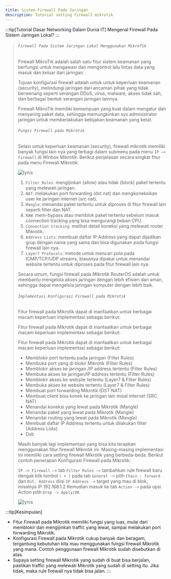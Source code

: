 ```yaml
---
title: Sistem Firewall Pada Jaringan
description: Tutorial setting firewall mikrotik
---
```


:::tip[Tutorial Dasar Networking Dalam Dunia IT]
Mengenal Firewall Pada Sistem Jaringan Lokal?
:::
>
> ###### ```Firewall Pada Sistem Jaringan Lokal Menggunakan MikroTik```
>
> Firewall MikroTik adalah salah satu fitur sistem keamanan yang berfungsi untuk mengawasi dan mengontrol lalu lintas data yang masuk dan keluar dari jaringan.
>
> Tujuan konfigurasi firewall adalah untuk untuk keperluan keamanan (security), melindungi jaringan dari ancaman pihak yang tidak berwenang seperti serangan DDoS, virus, malware, akses tidak sah, dan berbagai bentuk serangan jaringan lainnya.
>
> Firewall MikroTik memiliki kemampuan yang kuat dalam mengatur dan menyaring paket data, sehingga memungkinkan sys administrator jaringan untuk memberlakukan kebijakan keamanan yang ketat.
>
> ###### ```Fungsi Firewall pada Mikrotik```
>
> Selain untuk keperluan keamanan (security), firewall mikrotik memiliki banyak fungsi lain nya yang terbagi dalam submenu pada menu ```IP –> Firewall``` di Winbox Mikrotik. Berikut penjelasan secara singkat fitur pada menu Firewall Mikrotik:
>
> ![lynis](/images/mikrotik/gambar8.webp "lynis")
> 1. ```Filter Rules```: mengijinkan (allow) atau tidak (block) paket tertentu yang melewati jaringan.
> 2. ```NAT```: melakukan port forwarding (dst nat) dan mengkoneksikan user ke jaringan internet (src nat).
> 3. ```Mangle```: menandai paket tertentu untuk diproses di fitur firewall lain seperti filter dan NAT.
> 4. ```RAW```: mem-bypass atau memblok paket tertentu sebelum masuk connection tracking yang bisa mengurangi beban CPU.
> 5. ```Connection tracking```: melihat detail koneksi yang melewati router Mikrotik.
> 6. ```Address Lists```: membuat daftar IP Address yang dapat dijadikan grup dengan nama yang sama dan bisa digunakan pada fungsi firewall lain nya.
> 7. ```Layer7 Protocols```: metode untuk mencari pola pada ICMP/TCP/UDP streams, biasanya dipakai untuk menandai website tertentu untuk diproses pada fitur firewall lain nya.
>
> Secara umum, fungsi firewall pada Mikrotik RouterOS adalah untuk membantu mengelola akses jaringan dengan lebih efisien dan aman, sehingga dapat mengelola jaringan komputer dengan lebih baik.
>
> ###### ```Implementasi Konfigurasi Firewall pada Mikrotik```
>
> Fitur firewall pada Mikrotik dapat di manfaatkan untuk berbagai macam keperluan implementasi sebagai berikut:
>
>Fitur firewall pada Mikrotik dapat di manfaatkan untuk berbagai macam keperluan implementasi sebagai berikut:
>
>Fitur firewall pada Mikrotik dapat di manfaatkan untuk berbagai macam keperluan implementasi sebagai berikut:
>
> - Memblokir port tertentu pada jaringan (Filter Rules)
> - Membuka port yang di blokir Mikrotik (Filter Rules)
> - Memblokir akses ke jaringan /IP address tertentu (Filter Rules)
> - Membuka akses ke jaringan/IP address tertentu (Filter Rules)
> - Memblokir akses ke website tertentu (Layer7 & Filter Rules)
> - Membuka akses ke website tertentu (Layer7 & Filter Rules)
> - Membuat port forwarding Mikrotik (DST NAT)
> - Membuat client bisa konek ke jaringan lain misal internet (SRC NAT)
> - Menandai koneksi yang lewat pada Mikrotik (Mangle)
> - Menandai paket yang lewat pada Mikrotik (Mangle)
> - Menandai routing yang lewat pada Mikrotik (Mangle)
> - Membuat daftar IP Address tertentu untuk dilakukan filter (Address Lists)
> - Dsb
>
> Masih banyak lagi implementasi yang bisa kita terapkan menggunakan fitur firewall Mikrotik ini. Masing-masing implementasi ini memiliki cara setting firewall Mikrotik yang berbeda-beda. Berikut contoh penerapan Konfigurasi Firewall pada Mikrotik:
>
> ```IP –> Firewall –>``` tab ```Filter Rules –>``` tambahkan rule firewall baru dengak klik tombol ```( + )``` pada tab ```General ->``` pilih ```Chain : forward``` dan ```Dst. Address``` diisi ```IP Address ->``` target yang mau di blok, misalnya IP 192.168.1.2 Kemudian masuk ke tab ```Action ->``` pada opsi Action pilih ```Drop -> Apply/OK```
>
> ![lynis](/images/mikrotik/gambar9.webp "lynis")
>
:::tip[Kesimpulan]
- Fitur Firewall pada Mikrotik memiliki fungsi yang luas, mulai dari memblokir dan mengijinkan traffic yang lewat, sampai melakukan port forwarding Mikrotik.
- Konfigurasi Firewall pada Mikrotik cukup banyak dan beragam, tergantung kebutuhan kita mau menggunakan fungsi firewall Mikrotik yang mana. Contoh penggunaan firewall Mikrotik sudah disebutkan di atas.
- Supaya setting firewall Mikrotik yang sudah di buat bisa berjalan, pastikan traffic yang melewati Mikrotik yang sudah di setting itu. Jika tidak, maka rule firewall nya tidak bisa jalan.
:::
